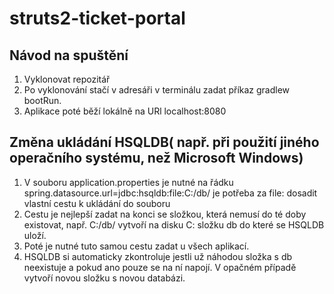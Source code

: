 # struts2-ticket-portal
## Návod na spuštění
1. Vyklonovat repozitář
2. Po vyklonování stačí v adresáři v terminálu zadat příkaz gradlew bootRun.
3. Aplikace poté běží lokálně na URl localhost:8080

## Změna ukládání HSQLDB( např. při použití jiného operačního systému, než Microsoft Windows)
 1. V souboru application.properties je nutné na řádku spring.datasource.url=jdbc:hsqldb:file:C:/db/ je potřeba za file: dosadit vlastní cestu k ukládání do souboru
 2. Cestu je nejlepší zadat  na konci se složkou, která nemusí do té doby existovat, např. C:/db/ vytvoří na disku C: složku db do které se HSQLDB uloží.
 3. Poté je nutné tuto samou cestu zadat u všech aplikací.
 4. HSQLDB si automaticky zkontroluje jestli už náhodou složka s db neexistuje a pokud ano pouze se na ní napojí. V opačném případě vytvoří novou složku s novou databázi.
